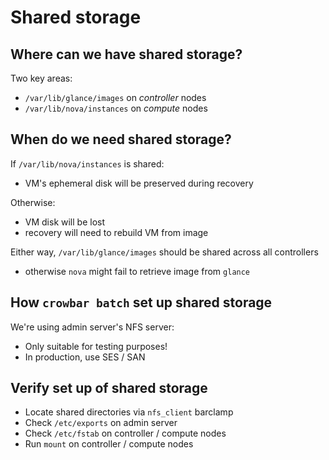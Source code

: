 <!-- .slide: data-state="section-break" id="shared-storage" -->
# Shared storage


<!-- .slide: data-state="normal" id="shared-storage-where" data-menu-title="Shared directories" -->
## Where can we have shared storage?

Two key areas:

* `/var/lib/glance/images` on *controller* nodes
* `/var/lib/nova/instances` on *compute* nodes


<!-- .slide: data-state="normal" id="shared-storage-needed" data-menu-title="When needed" -->
## When do we need shared storage?

If `/var/lib/nova/instances` is shared:
* VM's ephemeral disk will be preserved during recovery

Otherwise:

* VM disk will be lost
* recovery will need to rebuild VM from image

Either way, `/var/lib/glance/images` should be shared across
all controllers

* otherwise `nova` might fail to retrieve image from `glance`


<!-- .slide: data-state="normal" id="setup-shared-storage" data-menu-title="Lab setup" -->
## How `crowbar batch` set up shared storage

We're using admin server's NFS server:

* Only suitable for testing purposes!
* In production, use SES / SAN


<!-- .slide: data-state="normal" id="verify-shared-storage" data-menu-title="Verify setup" -->
## Verify set up of shared storage

* Locate shared directories via `nfs_client` barclamp
* Check `/etc/exports` on admin server
* Check `/etc/fstab` on controller / compute nodes
* Run `mount` on controller / compute nodes
